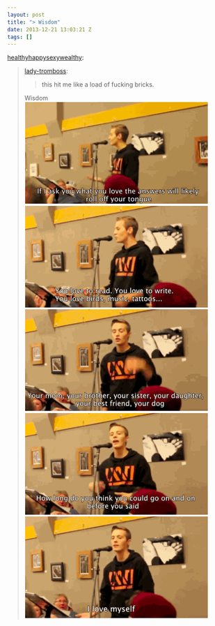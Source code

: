```yaml
---
layout: post
title: "> Wisdom"
date: 2013-12-21 13:03:21 Z
tags: []
---
```

[healthyhappysexywealthy](http://healthyhappysexywealthy.tumblr.com/post/68575819810/lady-tromboss-this-hit-me-like-a-load-of):

> [lady-tromboss](http://lady-tromboss.tumblr.com/post/64343982842/this-hit-me-like-a-load-of-fucking-bricks):
> 
> > this hit me like a load of fucking bricks.
> 
> Wisdom
![](/media/2013/12/70679267705_0.gif)
![](/media/2013/12/70679267705_1.gif)
![](/media/2013/12/70679267705_2.gif)
![](/media/2013/12/70679267705_3.gif)
![](/media/2013/12/70679267705_4.gif)
